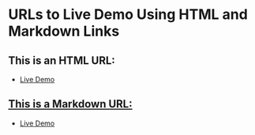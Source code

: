 # URLs to Live Demo Using HTML and Markdown Links

## This is an HTML URL:
- <a href=https://fadyos.github.io/ILAC_-_Web-Programing_-_JavaScript_-2/>Live Demo

## This is a Markdown URL:
- [Live Demo](https://fadyos.github.io/ILAC_-_Web-Programing_-_JavaScript_-2/)
